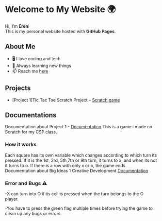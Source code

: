 # Welcome to My Website 🌍

Hi, I’m **Eren**!  
This is my personal website hosted with **GitHub Pages**.  

## About Me
- 🖥️ I love coding and tech
- 🌱 Always learning new things
- 📫 Reach me [here](eren.hatipoglu@hisarschool.k12.tr)


## Projects
- [Project 1]Tic Tac Toe Scratch Project – [Scratch game](https://scratch.mit.edu/projects/1212300434/)
  

## Documentations
Documentation about Project 1 - [Documentation](https://www.veed.io/view/e08281e3-73aa-4bcb-8c32-7ce1beab9ced?panel=share)
This is a game i made on Scratch for my CSP class. 
### How it works
Each square has its own variable which changes according to which turn its pressed. 
If it is the 1st, 3rd, 5th,7th or 9th turn, it turns to x, and when its not it turns to o. 
If there is a row with only x or o, the game ends.
Documentation about Big Ideas 1 Creative Development [Documentation](https://www.veed.io/view/539aed93-e0fd-479f-82ba-47bb17189d88?panel=share)

### Error and Bugs ⚠️

-X can turn into O if its cell is pressed when the turn belongs to the O player.

-You have to press the green flag multiple times before trying the game to clean up any bugs or errors.
